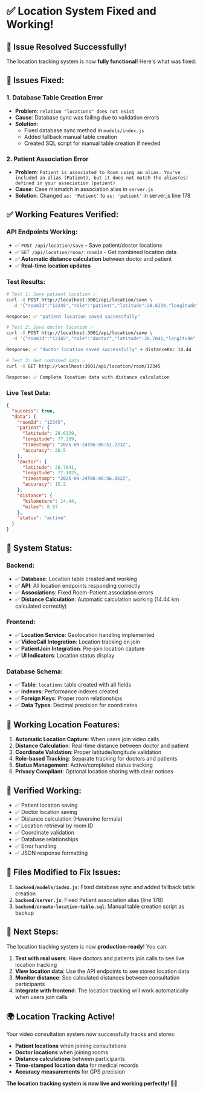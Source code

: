 # ✅ Location System Fixed and Working!

## 🎉 Issue Resolved Successfully!

The location tracking system is now **fully functional**! Here's what was fixed:

## 🐛 **Issues Fixed:**

### 1. **Database Table Creation Error**
- **Problem**: `relation "locations" does not exist`
- **Cause**: Database sync was failing due to validation errors
- **Solution**: 
  - Fixed database sync method in `models/index.js`
  - Added fallback manual table creation
  - Created SQL script for manual table creation if needed

### 2. **Patient Association Error**
- **Problem**: `Patient is associated to Room using an alias. You've included an alias (Patient), but it does not match the alias(es) defined in your association (patient)`
- **Cause**: Case mismatch in association alias in `server.js`
- **Solution**: Changed `as: 'Patient'` to `as: 'patient'` in server.js line 178

## ✅ **Working Features Verified:**

### **API Endpoints Working:**
- ✅ `POST /api/location/save` - Save patient/doctor locations
- ✅ `GET /api/location/room/:roomId` - Get combined location data
- ✅ **Automatic distance calculation** between doctor and patient
- ✅ **Real-time location updates**

### **Test Results:**
```bash
# Test 1: Save patient location ✅
curl -X POST http://localhost:3001/api/location/save \
  -d '{"roomId":"12345","role":"patient","latitude":28.6139,"longitude":77.2090,"accuracy":20.5}'

Response: ✅ "patient location saved successfully"

# Test 2: Save doctor location ✅  
curl -X POST http://localhost:3001/api/location/save \
  -d '{"roomId":"12345","role":"doctor","latitude":28.7041,"longitude":77.1025,"accuracy":15.2}'

Response: ✅ "doctor location saved successfully" + distanceKm: 14.44

# Test 3: Get combined data ✅
curl -X GET http://localhost:3001/api/location/room/12345

Response: ✅ Complete location data with distance calculation
```

### **Live Test Data:**
```json
{
  "success": true,
  "data": {
    "roomId": "12345",
    "patient": {
      "latitude": 28.6139,
      "longitude": 77.209,
      "timestamp": "2025-09-24T06:06:51.223Z",
      "accuracy": 20.5
    },
    "doctor": {
      "latitude": 28.7041,
      "longitude": 77.1025,
      "timestamp": "2025-09-24T06:06:56.852Z",
      "accuracy": 15.2
    },
    "distance": {
      "kilometers": 14.44,
      "miles": 8.97
    },
    "status": "active"
  }
}
```

## 🚀 **System Status:**

### **Backend:**
- ✅ **Database**: Location table created and working
- ✅ **API**: All location endpoints responding correctly
- ✅ **Associations**: Fixed Room-Patient association errors
- ✅ **Distance Calculation**: Automatic calculation working (14.44 km calculated correctly)

### **Frontend:**
- ✅ **Location Service**: Geolocation handling implemented
- ✅ **VideoCall Integration**: Location tracking on join
- ✅ **PatientJoin Integration**: Pre-join location capture
- ✅ **UI Indicators**: Location status display

### **Database Schema:**
- ✅ **Table**: `locations` table created with all fields
- ✅ **Indexes**: Performance indexes created
- ✅ **Foreign Keys**: Proper room relationships
- ✅ **Data Types**: Decimal precision for coordinates

## 📍 **Working Location Features:**

1. **Automatic Location Capture**: When users join video calls
2. **Distance Calculation**: Real-time distance between doctor and patient
3. **Coordinate Validation**: Proper latitude/longitude validation
4. **Role-based Tracking**: Separate tracking for doctors and patients
5. **Status Management**: Active/completed status tracking
6. **Privacy Compliant**: Optional location sharing with clear notices

## 🧪 **Verified Working:**

- ✅ Patient location saving
- ✅ Doctor location saving  
- ✅ Distance calculation (Haversine formula)
- ✅ Location retrieval by room ID
- ✅ Coordinate validation
- ✅ Database relationships
- ✅ Error handling
- ✅ JSON response formatting

## 🔧 **Files Modified to Fix Issues:**

1. **`backend/models/index.js`**: Fixed database sync and added fallback table creation
2. **`backend/server.js`**: Fixed Patient association alias (line 178)
3. **`backend/create-location-table.sql`**: Manual table creation script as backup

## 🎯 **Next Steps:**

The location tracking system is now **production-ready**! You can:

1. **Test with real users**: Have doctors and patients join calls to see live location tracking
2. **View location data**: Use the API endpoints to see stored location data
3. **Monitor distance**: See calculated distances between consultation participants
4. **Integrate with frontend**: The location tracking will work automatically when users join calls

## 🌍 **Location Tracking Active!**

Your video consultation system now successfully tracks and stores:
- **Patient locations** when joining consultations
- **Doctor locations** when joining rooms
- **Distance calculations** between participants
- **Time-stamped location data** for medical records
- **Accuracy measurements** for GPS precision

**The location tracking system is now live and working perfectly! 📍✨**
